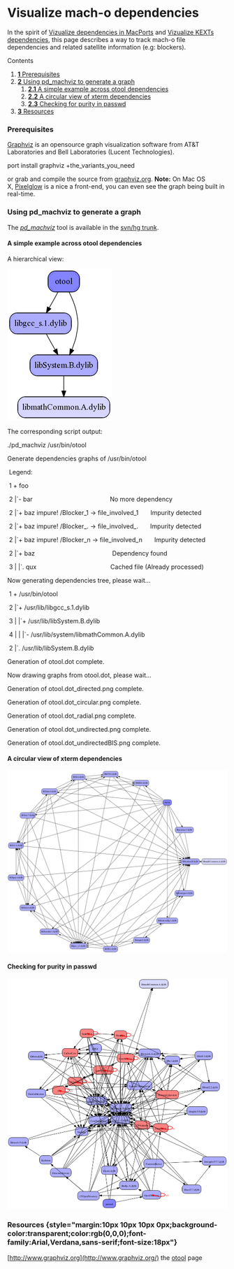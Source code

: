 Visualize mach-o dependencies
=============================
In the spirit of [Vizualize dependencies in MacPorts](../macports/macports-dependencies-overview.html) and [Vizualize KEXTs dependencies](../kexts/kexts-dependencies-overview.html), this page describes a way to track mach-o file dependencies and related satellite information (e.g: blockers).





Contents
1.  [**1** Prerequisites](mach-o-dependencies-overview.html#TOC-Prerequisites)
2.  [**2** Using pd_machviz to generate a graph](mach-o-dependencies-overview.html#TOC-Using-pd_machviz-to-generate-a-graph)
    1.  [**2.1** A simple example across otool dependencies](mach-o-dependencies-overview.html#TOC-A-simple-example-across-otool-dependencies)
    2.  [**2.2** A circular view of xterm dependencies](mach-o-dependencies-overview.html#TOC-A-circular-view-of-xterm-dependencies)
    3.  [**2.3** Checking for purity in passwd](mach-o-dependencies-overview.html#TOC-Checking-for-purity-in-passwd)
3.  [**3** Resources](mach-o-dependencies-overview.html#TOC-Resources)

### Prerequisites

[Graphviz](http://www.graphviz.org/) is an opensource graph visualization software from AT&T Laboratories and Bell Laboratories (Lucent Technologies).


port install graphviz +the_variants_you_need

or grab and compile the source from [graphviz.org](http://graphviz.org/).
__Note:__ On Mac OS X, [Pixelglow](http://www.pixelglow.com/graphviz/) is a nice a front-end, you can even see the graph being built in real-time.
### Using pd_machviz to generate a graph
The *[pd_machviz](http://code.google.com/p/puredarwin/source/browse/trunk/scripts/pd_machviz)* tool is available in the [svn/hg trunk](http://code.google.com/p/puredarwin/source/browse/trunk/scripts/).
#### A simple example across otool dependencies
A hierarchical view:

![](/img/developers/otool/mach-o-dependencies-overview/otool.dot_directed.png)

The corresponding script output:


./pd_machviz /usr/bin/otool



Generate dependencies graphs of /usr/bin/otool




 Legend:

 1  + foo

 2  |`- bar                                             No more dependency

 2  |`+ baz impure! /Blocker_1 -> file_involved_1       Impurity detected

 2  |`+ baz impure! /Blocker_. -> file_involved_.       Impurity detected

 2  |`+ baz impure! /Blocker_n -> file_involved_n       Impurity detected

 2  |`+ baz                                             Dependency found

 3  | |`. qux                                           Cached file (Already processed)




Now generating dependencies tree, please wait...




 1  + /usr/bin/otool

 2  |`+ /usr/lib/libgcc_s.1.dylib

 3  | |`+ /usr/lib/libSystem.B.dylib

 4  | | |`- /usr/lib/system/libmathCommon.A.dylib

 2  |`. /usr/lib/libSystem.B.dylib

Generation of otool.dot complete.




Now drawing graphs from otool.dot, please wait...

Generation of otool.dot_directed.png complete.

Generation of otool.dot_circular.png complete.

Generation of otool.dot_radial.png complete.

Generation of otool.dot_undirected.png complete.

Generation of otool.dot_undirectedBIS.png complete.
#### A circular view of xterm dependencies

![](/img/developers/otool/mach-o-dependencies-overview/xterm.dot_circular.png)
#### Checking for purity in passwd

![](/img/developers/otool/mach-o-dependencies-overview/passwd.dot_undirectedBIS.png)

### Resources {style="margin:10px 10px 10px 0px;background-color:transparent;color:rgb(0,0,0);font-family:Arial,Verdana,sans-serif;font-size:18px"}
[http://www.graphviz.org](http://www.graphviz.org/)
the [otool](../otool.html) page

